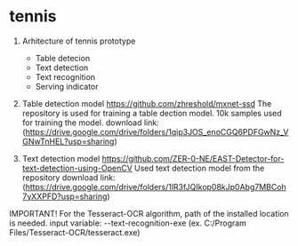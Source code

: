 # tennis

1. Arhitecture of tennis prototype
	- Table detecion
	- Text detection
	- Text recognition
	- Serving indicator

2. Table detection model
https://github.com/zhreshold/mxnet-ssd
    The repository is used for training a table dection model.
    10k samples used for training the model.
download link: (https://drive.google.com/drive/folders/1qip3JOS_enoCGQ6PDFGwNz_VGNwTnHEL?usp=sharing)

3. Text detection model
https://github.com/ZER-0-NE/EAST-Detector-for-text-detection-using-OpenCV
    Used text detection model from the repository 
download link: (https://drive.google.com/drive/folders/1lR3fJQIkop08kJp0Abg7MBCoh7yXXPFD?usp=sharing)

IMPORTANT!
For the Tesseract-OCR algorithm, path of the installed location is needed.
  input variable: --text-recognition-exe 
   (ex. C:/Program Files/Tesseract-OCR/tesseract.exe)
